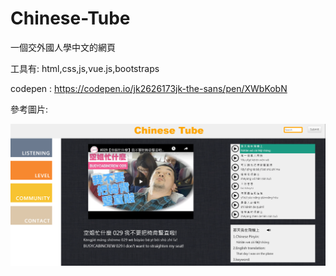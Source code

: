# Chinese-Tube
一個交外國人學中文的網頁

工具有: html,css,js,vue.js,bootstraps

codepen : https://codepen.io/jk2626173jk-the-sans/pen/XWbKobN

參考圖片:

![image](https://github.com/jk2626173jk/Chinese-Tube/blob/master/chiense_tube.png)
